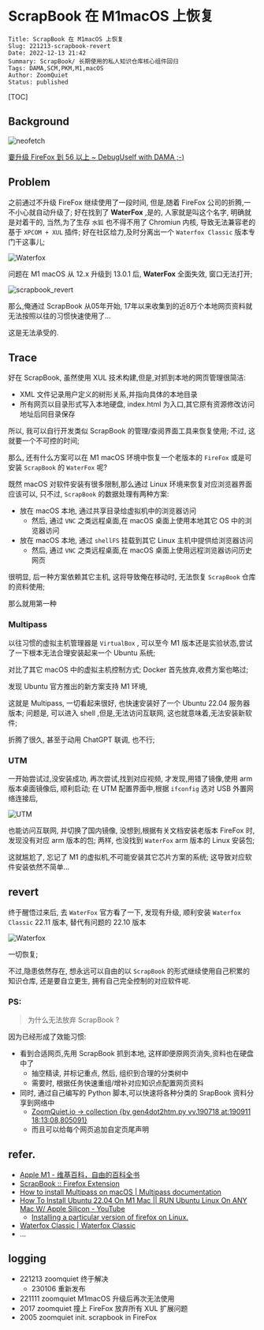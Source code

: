 # ScrapBook 在 M1macOS 上恢复
    Title: ScrapBook 在 M1macOS 上恢复
    Slug: 221213-scrapbook-revert
    Date: 2022-12-13 21:42
    Summary: ScrapBook/ 长期使用的私人知识仓库核心组件回归
    Tags: DAMA,SCM,PKM,M1,macOS
    Author: ZoomQuiet
    Status: published


[TOC]

## Background

![neofetch](https://ipic.zoomquiet.top/2022-12-13-zshot%202022-12-14%2000.18.51.jpg)

[嫑升级 FireFox 到 56 以上 ~ DebugUself with DAMA ;-)](https://du.101.camp/2017-11/ff-no-upgrade/)


## Problem

之前通过不升级 FireFox 继续使用了一段时间,
但是,随着 FireFox 公司的折腾,一不小心就自动升级了;
好在找到了 **WaterFox** ,是的, 人家就是叫这个名字,
明确就是对着干的, 当然,为了生存 `水狐` 也不得不用了 Chromiun 内核,
导致无法兼容老的基于 `XPCOM + XUL` 插件;
好在社区给力,及时分离出一个 `Waterfox Classic` 版本专门干这事儿;

![Waterfox](https://ipic.zoomquiet.top/2022-12-13-scrapbook_revert-1.jpeg)

问题在 M1 macOS 从 12.x 升级到 13.0.1 后,  **WaterFox** 全面失效,
窗口无法打开;

![scrapbook_revert](https://ipic.zoomquiet.top/2022-12-13-scrapbook_revert-0.jpeg)

那么,俺通过 ScrapBook 从05年开始, 17年以来收集到的近8万个本地网页资料就无法按照以往的习惯快速使用了...

这是无法承受的.

## Trace

好在 ScrapBook, 虽然使用 XUL 技术构建,但是,对抓到本地的网页管理很简洁:

- XML 文件记录用户定义的树形关系,并指向具体的本地目录
- 所有网页以目录形式写入本地硬盘, index.html 为入口,其它原有资源修改访问地址后同目录保存

所以, 我可以自行开发类似 ScrapBook 的管理/查阅界面工具来恢复使用;
不过, 这就要一个不可控的时间;

那么, 还有什么方案可以在 M1 macOS 环境中恢复一个老版本的 `FireFox` 或是可安装 `ScrapBook` 的 `WaterFox` 呢?

既然 macOS 对软件安装有很多限制,那么通过 Linux 环境来恢复对应浏览器界面应该可以,
只不过, `ScrapBook` 的数据处理有两种方案:

- 放在 macOS 本地, 通过共享目录给虚拟机中的浏览器访问
    - 然后, 通过 `VNC` 之类远程桌面,在 macOS 桌面上使用本地其它 OS 中的浏览器访问
- 放在 macOS 本地, 通过 `shellFS` 挂载到其它 Linux 主机中提供给浏览器访问
    - 然后, 通过 `VNC` 之类远程桌面,在 macOS 桌面上使用远程浏览器访问历史网页

很明显, 后一种方案依赖其它主机, 这将导致俺在移动时, 无法恢复 `ScrapBook` 仓库的资料使用;

那么就用第一种

### Multipass
以往习惯的虚拟主机管理器是 `VirtualBox` ,
可以至今 M1 版本还是实验状态,尝试了一下根本无法合理安装起来一个 Ubuntu 系统;

对比了其它 macOS 中的虚拟主机控制方式; Docker 首先放弃,收费方案也略过;

发现 Ubuntu 官方推出的新方案支持 M1 环境,

这就是 Multipass, 一切看起来很好, 也快速安装好了一个 Ubuntu 22.04 服务器版本;
问题是, 可以进入 shell ,但是,无法访问互联网,
这也就意味着,无法安装新软件;

折腾了很久, 甚至于动用 ChatGPT 联调, 也不行;

### UTM
一开始尝试过,没安装成功,
再次尝试,找到对应视频, 才发现,用错了镜像,使用 arm 版本桌面镜像后,
顺利启动;
在 UTM 配置界面中,根据 `ifconfig` 选对 USB 外置网络连接后,

![UTM](https://ipic.zoomquiet.top/2022-12-13-zshot%202022-12-14%2000.29.38.jpg)

也能访问互联网, 并切换了国内镜像,
没想到,根据有关文档安装老版本 FireFox 时, 发现没有对应 arm 版本的包;
两样, 也没找到 `WaterFox` arm 版本的 Linux 安装包;

这就尴尬了,
忘记了 M1 的虚拟机,不可能安装其它芯片方案的系统;
这导致对应软件安装依然不简单...


## revert

终于醒悟过来后, 去 `WaterFox` 官方看了一下, 发现有升级,
顺利安装  `Waterfox Classic`  22.11 版本, 替代有问题的 22.10 版本

![Waterfox](https://ipic.zoomquiet.top/2022-12-13-scrapbook_revert-2.jpeg)

一切恢复;

不过,隐患依然存在,
想永远可以自由的以 `ScrapBook` 的形式继续使用自己积累的知识仓库,
还是要自立更生, 拥有自己完全控制的对应软件呢.

### PS:
> 为什么无法放弃 ScrapBook ?

因为已经形成了效能习惯:

- 看到合适网页,先用 ScrapBook 抓到本地, 这样即便原网页消失,资料也在硬盘中了
    - 抽空精读, 并标记重点, 然后, 组织到合理的分类树中
    - 需要时, 根据任务快速重组/增补对应知识点配置网页资料
- 同时, 通过自己编写的 Python 脚本,可以快速将各种分类的 SrapBook 资料分享到网络中
    - [ZoomQuiet.io -> collection {by gen4dot2htm.py vv.190718 at:190911 18:13:08,805091}](https://zoomquiet.io/collection.html)
    - 而且可以给每个网页追加自定页尾声明



## refer.

- [Apple M1 - 维基百科，自由的百科全书](https://zh.m.wikipedia.org/zh-hans/Apple_M1)
- [ScrapBook :: Firefox Extension](http://www.xuldev.org/scrapbook/)
- [How to install Multipass on macOS | Multipass documentation](https://multipass.run/docs/installing-on-macos)
- [How To Install Ubuntu 22.04 On M1 Mac || RUN Ubuntu Linux On ANY Mac W/ Apple Silicon - YouTube](https://www.youtube.com/watch?v=1WWj6qoWhJw)
    - [Installing a particular version of firefox on Linux.](https://gist.github.com/stephenharris/90bb468bf80e7f7b02e8b8afe694de4f)
- [Waterfox Classic | Waterfox Classic](https://classic.waterfox.net/)
- ...


## logging

- 221213 zoomquiet 终于解决
    - 230106 重新发布
- 221111 zoomquiet M1macOS 升级后再次无法使用
- 2017 zoomquiet 撞上 FireFox 放弃所有 XUL 扩展问题
- 2005 zoomquiet init. scrapbook in FireFox

